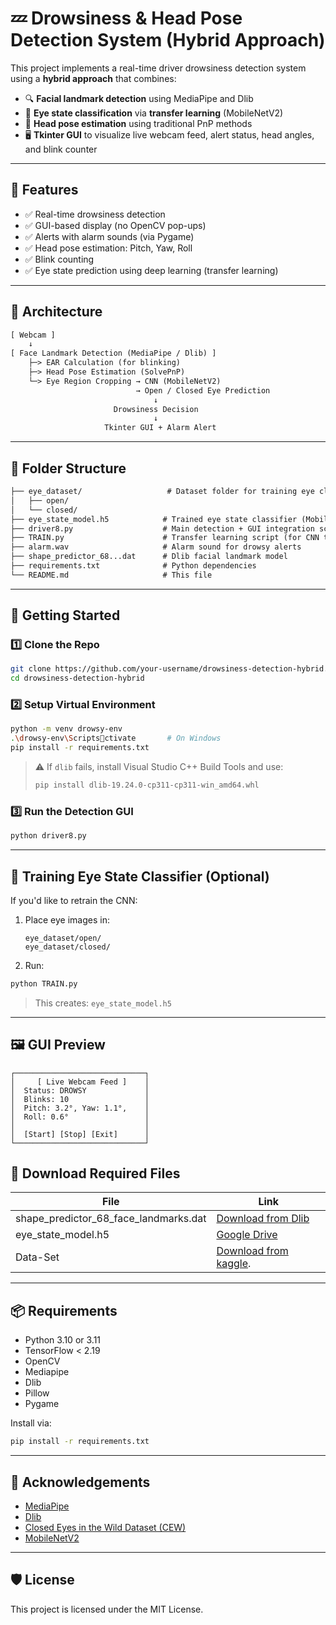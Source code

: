 
# 💤 Drowsiness & Head Pose Detection System (Hybrid Approach)

This project implements a real-time driver drowsiness detection system using a **hybrid approach** that combines:

- 🔍 **Facial landmark detection** using MediaPipe and Dlib
- 🧠 **Eye state classification** via **transfer learning** (MobileNetV2)
- 📐 **Head pose estimation** using traditional PnP methods
- 🖥️ **Tkinter GUI** to visualize live webcam feed, alert status, head angles, and blink counter

---

## 🔧 Features

- ✅ Real-time drowsiness detection
- ✅ GUI-based display (no OpenCV pop-ups)
- ✅ Alerts with alarm sounds (via Pygame)
- ✅ Head pose estimation: Pitch, Yaw, Roll
- ✅ Blink counting
- ✅ Eye state prediction using deep learning (transfer learning)

---

## 🧠 Architecture

```txt
[ Webcam ]
    ↓
[ Face Landmark Detection (MediaPipe / Dlib) ]
    ├─> EAR Calculation (for blinking)
    ├─> Head Pose Estimation (SolvePnP)
    └─> Eye Region Cropping → CNN (MobileNetV2)
                            → Open / Closed Eye Prediction
                                ↓
                       Drowsiness Decision
                                ↓
                     Tkinter GUI + Alarm Alert
```

---

## 📁 Folder Structure

```txt
├── eye_dataset/                   # Dataset folder for training eye classifier
│   ├── open/
│   └── closed/
├── eye_state_model.h5            # Trained eye state classifier (MobileNetV2)
├── driver8.py                    # Main detection + GUI integration script
├── TRAIN.py                      # Transfer learning script (for CNN training)
├── alarm.wav                     # Alarm sound for drowsy alerts
├── shape_predictor_68...dat      # Dlib facial landmark model
├── requirements.txt              # Python dependencies
└── README.md                     # This file
```

---

## 🚀 Getting Started

### 1️⃣ Clone the Repo

```bash
git clone https://github.com/your-username/drowsiness-detection-hybrid.git
cd drowsiness-detection-hybrid
```

### 2️⃣ Setup Virtual Environment

```bash
python -m venv drowsy-env
.\drowsy-env\Scriptsctivate       # On Windows
pip install -r requirements.txt
```

> ⚠️ If `dlib` fails, install Visual Studio C++ Build Tools and use:
> ```bash
> pip install dlib‑19.24.0‑cp311‑cp311‑win_amd64.whl
> ```

### 3️⃣ Run the Detection GUI

```bash
python driver8.py
```

---

## 🧪 Training Eye State Classifier (Optional)

If you'd like to retrain the CNN:

1. Place eye images in:
   ```
   eye_dataset/open/
   eye_dataset/closed/
   ```

2. Run:

```bash
python TRAIN.py
```

> This creates: `eye_state_model.h5`

---

## 🖼️ GUI Preview

```
┌─────────────────────────────┐
│     [ Live Webcam Feed ]    │
│  Status: DROWSY             │
│  Blinks: 10                 │
│  Pitch: 3.2°, Yaw: 1.1°,    │
│  Roll: 0.6°                 │
│                             │
│  [Start] [Stop] [Exit]      │
└─────────────────────────────┘
```
## 🔗 Download Required Files

| File | Link |
|------|------|
| shape_predictor_68_face_landmarks.dat | [Download from Dlib](http://dlib.net/files/shape_predictor_68_face_landmarks.dat.bz2) |
| eye_state_model.h5 | [Google Drive](https://drive.google.com/your-link-here) |
| Data-Set | [Download from kaggle](https://www.kaggle.com/datasets/serenaraju/yawn-eye-dataset-new?resource=download). |

---

## 📦 Requirements

- Python 3.10 or 3.11
- TensorFlow < 2.19
- OpenCV
- Mediapipe
- Dlib
- Pillow
- Pygame

Install via:

```bash
pip install -r requirements.txt
```

---

## 📢 Acknowledgements

- [MediaPipe](https://github.com/google/mediapipe)
- [Dlib](http://dlib.net/)
- [Closed Eyes in the Wild Dataset (CEW)](https://www.kaggle.com/datasets/tonyshe/cew)
- [MobileNetV2](https://arxiv.org/abs/1801.04381)

---

## 🛡️ License

This project is licensed under the MIT License.
